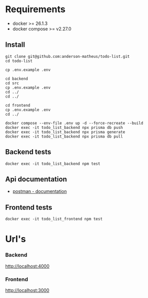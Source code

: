 # Requirements

- docker >= 26.1.3
- docker compose >= v2.27.0


## Install

```
git clone git@github.com:anderson-matheus/todo-list.git
cd todo-list

cp .env.example .env

cd backend
cd src
cp .env.example .env
cd ../
cd ../

cd frontend
cp .env.example .env
cd ../

docker compose --env-file .env up -d --force-recreate --build
docker exec -it todo_list_backend npx prisma db push
docker exec -it todo_list_backend npx prisma generate
docker exec -it todo_list_backend npx prisma db pull
```

## Backend tests

```
docker exec -it todo_list_backend npm test
```


## Api documentation
- [postman - documentation](Todo-list.postman_collection.json)

## Frontend tests
```
docker exec -it todo_list_frontend npm test
```

# Url's
### Backend
[http://localhost:4000](http://localhost:4000)

### Frontend
[http://localhost:3000](http://localhost:3000)